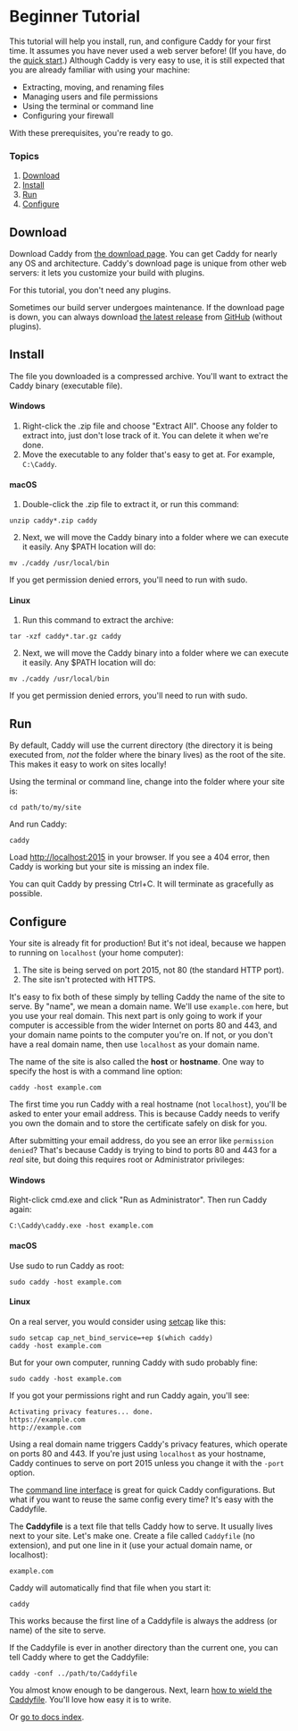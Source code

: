 # Beginner Tutorial

This tutorial will help you install, run, and configure Caddy for your first time. It assumes you have never used a web
server before! (If you have, do the [quick start](/tutorial/).) Although Caddy is very easy to use, it is still
expected that you are already familiar with using your machine:

-   Extracting, moving, and renaming files
-   Managing users and file permissions
-   Using the terminal or command line
-   Configuring your firewall

With these prerequisites, you're ready to go.

### Topics

1.  [Download](#download)
2.  [Install](#install)
3.  [Run](#run)
4.  [Configure](#configure)

## Download

Download Caddy from [the download page](https://github.com/tmpim/casket/releases). You can get Caddy for nearly any OS
and architecture. Caddy's download page is unique from other web servers: it lets you customize your build with plugins.

For this tutorial, you don't need any plugins.

Sometimes our build server undergoes maintenance. If the download page is down, you can always download [the latest
release](https://github.com/caddyserver/caddy/releases/latest) from [GitHub](https://github.com/caddyserver/caddy)
(without plugins).

## Install

The file you downloaded is a compressed archive. You'll want to extract the Caddy binary (executable file).

#### Windows

1. Right-click the .zip file and choose "Extract All". Choose any folder to extract into, just don't lose track of it.
   You can delete it when we're done.
2. Move the executable to any folder that's easy to get at. For example, `C:\Caddy`.

#### macOS

1. Double-click the .zip file to extract it, or run this command:
  ``` shell
  unzip caddy*.zip caddy
  ```
2. Next, we will move the Caddy binary into a folder where we can execute it easily. Any \$PATH location will do:
  ``` shell
  mv ./caddy /usr/local/bin
  ```
  If you get permission denied errors, you'll need to run with sudo.

#### Linux

1. Run this command to extract the archive:
  ``` shell
  tar -xzf caddy*.tar.gz caddy
  ```
2. Next, we will move the Caddy binary into a folder where we can execute it easily. Any \$PATH location will do:
  ``` shell
  mv ./caddy /usr/local/bin
  ```
  If you get permission denied errors, you'll need to run with sudo.

## Run

By default, Caddy will use the current directory (the directory it is being executed from, *not* the folder where the
binary lives) as the root of the site. This makes it easy to work on sites locally!

Using the terminal or command line, change into the folder where your site is:

``` shell
cd path/to/my/site
```

And run Caddy:

``` shell
caddy
```

Load <http://localhost:2015> in your browser. If you see a 404 error, then Caddy is working but your site is missing an
index file.

You can quit Caddy by pressing Ctrl+C. It will terminate as gracefully as possible.

## Configure

Your site is already fit for production! But it's not ideal, because we happen to running on `localhost` (your home
computer):

1.  The site is being served on port 2015, not 80 (the standard HTTP port).
2.  The site isn't protected with HTTPS.

It's easy to fix both of these simply by telling Caddy the name of the site to serve. By "name", we mean a domain name.
We'll use `example.com` here, but you use your real domain. This next part is only going to work if your computer is
accessible from the wider Internet on ports 80 and 443, and your domain name points to the computer you're on. If not,
or you don't have a real domain name, then use `localhost` as your domain name.

The name of the site is also called the **host** or **hostname**. One way to specify the host is with a command line
option:

``` shell
caddy -host example.com
```

The first time you run Caddy with a real hostname (not `localhost`), you'll be asked to enter your email address. This
is because Caddy needs to verify you own the domain and to store the certificate safely on disk for you.

After submitting your email address, do you see an error like `permission denied`? That's because Caddy is trying to
bind to ports 80 and 443 for a *real* site, but doing this requires root or Administrator privileges:

#### Windows

Right-click cmd.exe and click "Run as Administrator". Then run Caddy again:

``` shell
C:\Caddy\caddy.exe -host example.com
```

#### macOS

Use sudo to run Caddy as root:

``` shell
sudo caddy -host example.com
```

#### Linux

On a real server, you would consider using [setcap](https://linux.die.net/man/8/setcap) like this:

``` shell
sudo setcap cap_net_bind_service=+ep $(which caddy)
caddy -host example.com
```

But for your own computer, running Caddy with sudo probably fine:

``` shell
sudo caddy -host example.com
```

If you got your permissions right and run Caddy again, you'll see:

``` caddyfile
Activating privacy features... done.
https://example.com
http://example.com
```

Using a real domain name triggers Caddy's privacy features, which operate on ports 80 and 443. If you're just using
`localhost` as your hostname, Caddy continues to serve on port 2015 unless you change it with the `-port` option.

The [command line interface](/cli) is great for quick Caddy configurations. But what if you want to reuse the same
config every time? It's easy with the Caddyfile.

The **Caddyfile** is a text file that tells Caddy how to serve. It usually lives next to your site. Let's make one.
Create a file called `Caddyfile` (no extension), and put one line in it (use your actual domain name, or localhost):

``` caddyfile
example.com
```

Caddy will automatically find that file when you start it:

``` shell
caddy
```

This works because the first line of a Caddyfile is always the address (or name) of the site to serve.

If the Caddyfile is ever in another directory than the current one, you can tell Caddy where to get the Caddyfile:

``` shell
caddy -conf ../path/to/Caddyfile
```

You almost know enough to be dangerous. Next, learn [how to wield the Caddyfile](/tutorial/caddyfile). You'll love how
easy it is to write.

Or [go to docs index](/).
